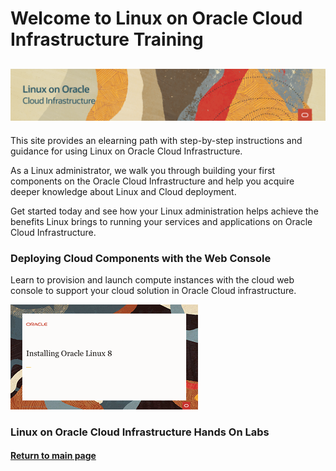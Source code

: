 
# Welcome to Linux on Oracle Cloud Infrastructure Training
![](../common/images/OLCI-1200x200-banner.png)
---
This site provides an elearning path with step-by-step instructions and guidance for using Linux on Oracle Cloud Infrastructure.

As a Linux administrator, we walk you through building your first components on the Oracle Cloud Infrastructure and help you acquire deeper knowledge about Linux and Cloud deployment.

Get started today and see how your Linux administration helps achieve the benefits Linux brings to running your services and applications on Oracle Cloud Infrastructure.

### Deploying Cloud Components with the Web Console
Learn to provision and launch compute instances with the cloud web console to support your cloud solution in Oracle Cloud infrastructure.

[![](../common/images/install_tmp.png)](https://youtu.be/l6fapYCHaQ0)

### Linux on Oracle Cloud Infrastructure Hands On Labs


#### [Return to main page](../README.md)
